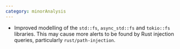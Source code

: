 ```yaml
---
category: minorAnalysis
---
```

* Improved modelling of the `std::fs`, `async_std::fs` and `tokio::fs` libraries. This may cause more alerts to be found by Rust injection queries, particularly `rust/path-injection`.
